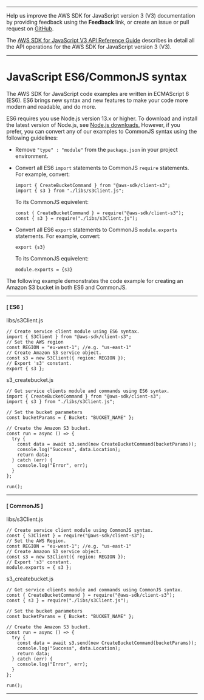 --------

Help us improve the AWS SDK for JavaScript version 3 \(V3\) documentation by providing feedback using the **Feedback** link, or create an issue or pull request on [GitHub](https://github.com/awsdocs/aws-sdk-for-javascript-v3)\.

 The [AWS SDK for JavaScript V3 API Reference Guide](https://docs.aws.amazon.com/AWSJavaScriptSDK/v3/latest/index.html) describes in detail all the API operations for the AWS SDK for JavaScript version 3 \(V3\)\.

--------

# JavaScript ES6/CommonJS syntax<a name="sdk-example-javascript-syntax"></a>

The AWS SDK for JavaScript code examples are written in ECMAScript 6 \(ES6\)\. ES6 brings new syntax and new features to make your code more modern and readable, and do more\. 

ES6 requires you use Node\.js version 13\.x or higher\. To download and install the latest version of Node\.js, see [Node\.js downloads\.](https://nodejs.org/en/download) However, if you prefer, you can convert any of our examples to CommonJS syntax using the following guidelines:
+ Remove `"type" : "module"` from the `package.json` in your project environment\.
+ Convert all ES6 `import` statements to CommonJS `require` statements\. For example, convert:

  ```
  import { CreateBucketCommand } from "@aws-sdk/client-s3";
  import { s3 } from "./libs/s3Client.js";
  ```

  To its CommonJS equivelent:

  ```
  const { CreateBucketCommand } = require("@aws-sdk/client-s3");
  const { s3 } = require("./libs/s3Client.js");
  ```
+ Convert all ES6 `export` statements to CommonJS `module.exports` statements\. For example, convert:

  ```
  export {s3}
  ```

  To its CommonJS equivelent:

  ```
  module.exports = {s3}
  ```

The following example demonstrates the code example for creating an Amazon S3 bucket in both ES6 and CommonJS\.

------
#### [ ES6 ]

libs/s3Client\.js

```
// Create service client module using ES6 syntax.
import { S3Client } from "@aws-sdk/client-s3";
// Set the AWS region
const REGION = "eu-west-1"; //e.g. "us-east-1"
// Create Amazon S3 service object.
const s3 = new S3Client({ region: REGION });
// Export 's3' constant.
export { s3 };
```

s3\_createbucket\.js

```
// Get service clients module and commands using ES6 syntax.
import { CreateBucketCommand } from "@aws-sdk/client-s3";
import { s3 } from "./libs/s3Client.js";

// Set the bucket parameters
const bucketParams = { Bucket: "BUCKET_NAME" };

// Create the Amazon S3 bucket.
const run = async () => {
  try {
    const data = await s3.send(new CreateBucketCommand(bucketParams));
    console.log("Success", data.Location);
    return data;
  } catch (err) {
    console.log("Error", err);
  }
};

run();
```

------
#### [ CommonJS ]

libs/s3Client\.js

```
// Create service client module using CommonJS syntax.
const { S3Client } = require("@aws-sdk/client-s3");
// Set the AWS Region.
const REGION = "eu-west-1"; //e.g. "us-east-1"
// Create Amazon S3 service object.
const s3 = new S3Client({ region: REGION });
// Export 's3' constant.
module.exports = { s3 };
```

s3\_createbucket\.js

```
// Get service clients module and commands using CommonJS syntax.
const { CreateBucketCommand } = require("@aws-sdk/client-s3");
const { s3 } = require("./libs/s3Client.js");

// Set the bucket parameters
const bucketParams = { Bucket: "BUCKET_NAME" };

// Create the Amazon S3 bucket.
const run = async () => {
  try {
    const data = await s3.send(new CreateBucketCommand(bucketParams));
    console.log("Success", data.Location);
    return data;
  } catch (err) {
    console.log("Error", err);
  }
};

run();
```

------
